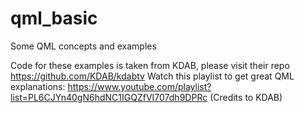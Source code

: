 # qml_basic

Some QML concepts and examples

Code for these examples is taken from KDAB, please visit their repo https://github.com/KDAB/kdabtv
Watch this playlist to get great QML explanations: https://www.youtube.com/playlist?list=PL6CJYn40gN6hdNC1IGQZfVI707dh9DPRc
(Credits to KDAB)
